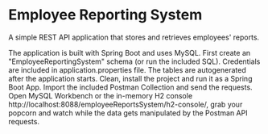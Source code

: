 # Employee Reporting System
A simple REST API application that stores and retrieves employees' reports. 

The application is built with Spring Boot and uses MySQL. First create an "EmployeeReportingSystem" schema (or run the included SQL). Credentials are included in application.properties file.  The tables are autogenerated after the application starts.
Clean, install the project and run it as a Spring Boot App. Import the included Postman Collection and send the requests. 
Open MySQL Workbench or the in-memory H2 console http://localhost:8088/employeeReportsSystem/h2-console/, grab your popcorn 
and watch while the data gets manipulated by the Postman API requests.
